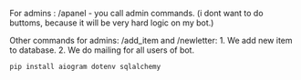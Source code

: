 For admins : /apanel - you call admin commands.
(i dont want to do buttoms, because it will be very hard logic on my bot.)

Other commands for admins: /add_item and /newletter:
    1. We add new item to database.
    2. We do mailing for all users of bot.
    
```pip install aiogram dotenv sqlalchemy```
